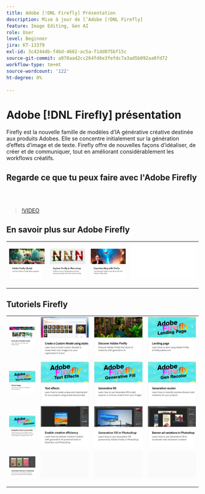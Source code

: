```yaml
---
title: Adobe [!DNL Firefly] Présentation
description: Mise à jour de l’Adobe [!DNL Firefly]
feature: Image Editing, Gen AI
role: User
level: Beginner
jira: KT-13379
exl-id: 3c4244db-f46d-4682-ac5a-f1dd075bf15c
source-git-commit: a070aad2cc264fd6e3fefdc7a3ad5b092aa0fd72
workflow-type: tm+mt
source-wordcount: '122'
ht-degree: 0%

---
```


# Adobe [!DNL Firefly] présentation

Firefly est la nouvelle famille de modèles d’IA générative créative destinée aux produits Adobes. Elle se concentre initialement sur la génération d’effets d’image et de texte. Firefly offre de nouvelles façons d’idéaliser, de créer et de communiquer, tout en améliorant considérablement les workflows créatifs.

## Regarde ce que tu peux faire avec l&#39;Adobe Firefly

<br> 

>[!VIDEO](https://video.tv.adobe.com/v/3416970t1?quality=12&learn=on&hidetitle=true)

## En savoir plus sur Adobe Firefly

<table style="table-layout:fixed">
<tr>
   <td>
      <a href="https://firefly.adobe.com/" target="_blank">
         <img alt="Adobe Firefly (Beta)" src="assets/firefly-beta.png" />
      </a>
  </td>
  <td>
      <a href="https://www.adobe.com/sensei/generative-ai/firefly.html" target="_blank">
         <img alt="Exploration du Firefly dans Photoshop" src="assets/firefly-photoshop.png" />
      </a>
  </td>
  <td>
      <a href="webinar-experimenting.md">
         <img alt="Expérimenter avec l’Adobe Firefly" src="assets/webinar-experimenting.png" />
      </a>
  </td>
  <td>
    <img alt="Espaceur" src="../assets/Whitespacer.png" />
    <div>
    <br>
  </td>
</tr>
</table>

## Tutoriels Firefly

<table style="table-layout:fixed">
<tr>
   <td>
      <a href="overview-of-firefly.md">
         <img alt="Présentation de l’Adobe Firefly" src="assets/firefly-overview.png" />
      </a>
   </td>
   <td>
      <a href="custom-model-style.md">
         <img alt="Création d’un modèle personnalisé à l’aide de styles" src="assets/custom-model-styles.png" />
      </a>
   </td>
  <td>
      <a href="discover.md">
         <img alt="Adobe Firefly Découvrir" src="assets/discover.png" />
      </a>
   </td>
   <td>
      <a href="landing-page.md">
         <img alt="Page de destination" src="assets/landing-page.png" />
      </a>
   </td>
</tr>
<tr>
   <td>
      <a href="text-to-image.md">
         <img alt="Texte en image" src="assets/text-to-image.png" />
      </a>
   </td>
   <td>
      <a href="text-effects.md">
         <img alt="Effets de texte" src="assets/text-effects.png" />
      </a>
   </td>
   <td>
      <a href="gen-fill.md">
         <img alt="Remplissage génératif" src="assets/generative-fill.png" />
      </a>
   </td>
   <td>
      <a href="gen-recolor.md">
         <img alt="Redéfinition des couleurs générative" src="assets/generative-recolor.png" />
      </a>
   </td>
</tr>
<tr>
  <td>
      <a href="examples.md">
         <img alt="Exemples d’utilisation de Firefly" src="assets/examples.png" />
      </a>
   </td>
   <td>
      <a href="enable-creative-efficiency.md">
         <img alt="Efficacité créative" src="assets/enable-creative-efficiency.png" />
      </a>
   </td>
   <td>
      <a href="generative-fill.md">
         <img alt="Remplissage génératif dans Photoshop" src="assets/generative-fill-ps.png" />
      </a>
   </td>
  <td>
      <a href="web-banner-ad.md">
         <img alt="Variantes de bannière publicitaire dans Photoshop" src="assets/banner-ad-variations.png" />
      </a>
  </td>
</tr>
<tr>
   <td>
      <a href="generative-recolor.md">
            <img alt="Redéfinition des couleurs générative dans Illustrator" src="assets/firefly-recolor.png" />
      </a>
   </td>
   <td>
      <img alt="Espaceur" src="../assets/Gray_thumbnail.png" />
      <div>
      <br>
   </td>
   <td>
      <img alt="Espaceur" src="../assets/Gray_thumbnail.png" />
      <div>
      <br>
   </td>
   <td>
      <img alt="Espaceur" src="../assets/Gray_thumbnail.png" />
      <div>
      <br>
   </td>
</table>
